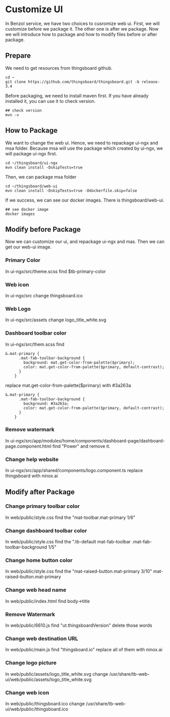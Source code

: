 # Customize UI
In Benzol service, we have two choices to cusromize web ui.
First, we will customize before we package it. The other one is after we package. Now we will introduce how to package and how to modify files before or after package.
## Prepare
We need to get resources from thingsboard github.
```script=
cd ~
git clone https://github.com/thingsboard/thingsboard.git -b release-3.4
```
Before packaging, we need to install maven first. If you have already installed it, you can use it to check version.
```script=
## check version
mvn -v
```
## How to Package
We want to change the web ui. Hence, we need to repackage ui-ngx and msa folder.
Because msa will use the package which created by ui-ngx, we will package ui-ngx first.
```
cd ~/thingsboard/ui-ngx
mvn clean install -DskipTests=true
```
Then, we can package msa folder
```script=
cd ~/thingsboard/web-ui
mvn clean install -DskipTests=true -Ddockerfile.skip=false
```
If we success, we can see our docker images. There is thingsboard/web-ui.
```script=
## see docker image
docker images
```
## Modify before Package
Now we can customize our ui, and repackage ui-ngx and mas. Then we can get our web-ui image.
### Primary Color
In ui-ngx/src/theme.scss
find $tb-primary-color
### Web icon
In ui-ngx/src
change thingsboard.ico
### Web Logo
In ui-ngx/src/assets
change logo_title_white.svg
### Dashboard toolbar color
In ui-ngx/src/them.scss
find
```css=
&.mat-primary {
      .mat-fab-toolbar-background {
        background: mat.get-color-from-palette($primary);
        color: mat.get-color-from-palette($primary, default-contrast);
      }
    }
```
replace  mat.get-color-from-palette($primary) with #3a263a
```css=
&.mat-primary {
      .mat-fab-toolbar-background {
        background: #3a263a;
        color: mat.get-color-from-palette($primary, default-contrast);
      }
    }
```
### Remove watermark
In ui-ngx/src/app/modules/home/components/dashboard-page/dashboard-page.component.html
find "Power" and remove it.
### Change help website
In ui-ngx/src/app/shared/components/logo.component.ts
replace thingsboard with ninox.ai
## Modify after Package
### Change primary toolbar color
In web/public/style.css 
find the "mat-toolbar.mat-primary 1/6"
### Change dashboard toolbar color
In web/public/style.css 
find the ".tb-default mat-fab-toolbar .mat-fab-toolbar-background  1/5"
### Change home button color
In web/public/style.css 
find the "mat-raised-button.mat-primary 3/10"
mat-raised-button.mat-primary
### Change web head name
In web/public/index.html
find body->title
### Remove Watermark
In web/public/6610.js
find "ut.thingsboardVersion" delete those words
### Change web destination URL
In web/public/main.js
find "thingsboard.io" replace all of them with ninox.ai
### Change logo picture
In web/public/assets/logo_title_white.svg
change /usr/share/tb-web-ui/web/public/assets/logo_title_white.svg
### Change web icon
In web/public/thingsboard.ico
change /usr/share/tb-web-ui/web/public/thingsboard.ico
